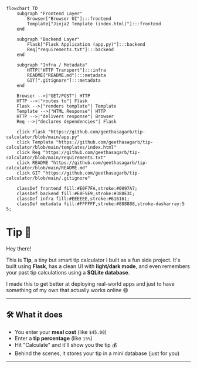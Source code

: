 ```mermaid
flowchart TD
    subgraph "Frontend Layer"
        Browser["Browser UI"]:::frontend
        Template["Jinja2 Template (index.html)"]:::frontend
    end

    subgraph "Backend Layer"
        Flask["Flask Application (app.py)"]:::backend
        Req["requirements.txt"]:::backend
    end

    subgraph "Infra / Metadata"
        HTTP["HTTP Transport"]:::infra
        README["README.md"]:::metadata
        GIT[".gitignore"]:::metadata
    end

    Browser -->|"GET/POST"| HTTP
    HTTP -->|"routes to"| Flask
    Flask -->|"renders template"| Template
    Template -->|"HTML Response"| HTTP
    HTTP -->|"delivers response"| Browser
    Req -->|"declares dependencies"| Flask

    click Flask "https://github.com/geethasagarb/tip-calculator/blob/main/app.py"
    click Template "https://github.com/geethasagarb/tip-calculator/blob/main/templates/index.html"
    click Req "https://github.com/geethasagarb/tip-calculator/blob/main/requirements.txt"
    click README "https://github.com/geethasagarb/tip-calculator/blob/main/README.md"
    click GIT "https://github.com/geethasagarb/tip-calculator/blob/main/.gitignore"

    classDef frontend fill:#E0F7FA,stroke:#0097A7;
    classDef backend fill:#E8F5E9,stroke:#388E3C;
    classDef infra fill:#EEEEEE,stroke:#616161;
    classDef metadata fill:#FFFFFF,stroke:#888888,stroke-dasharray:5 5;
```

#  Tip 🤔

Hey there! 

This is **Tip**, a tiny but smart tip calculator I built as a fun side project. It's built using **Flask**, has a clean UI with **light/dark mode**, and even remembers your past tip calculations using a **SQLite database**.

I made this to get better at deploying real-world apps and just to have something of my own that actually works online 😄

---

## 🛠️ What it does

- You enter your **meal cost** (like `$45.00`)
- Enter a **tip percentage** (like `15%`)
- Hit "Calculate" and it'll show you the tip 💰
- Behind the scenes, it stores your tip in a mini database (just for you)

---
